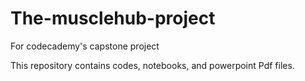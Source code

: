 # The-musclehub-project
For codecademy's capstone project

This repository contains codes, notebooks, and powerpoint Pdf files.
